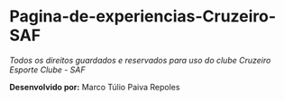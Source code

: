 # Pagina-de-experiencias-Cruzeiro-SAF

*Todos os direitos guardados e reservados para uso do clube  Cruzeiro Esporte Clube - SAF*

**Desenvolvido por:** Marco Túlio Paiva Repoles
